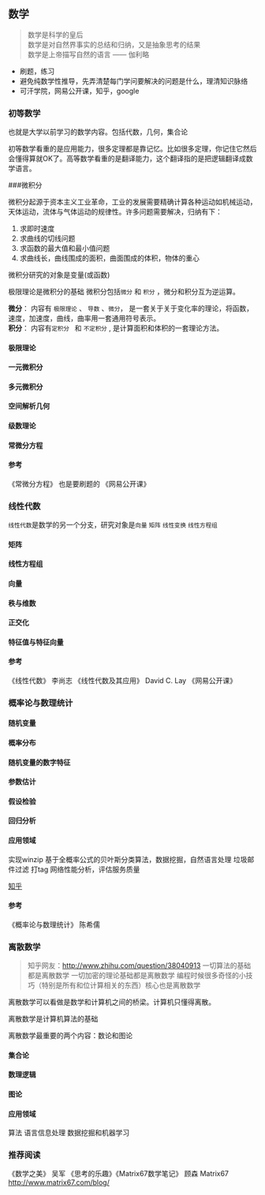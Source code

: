 
## 数学

>数学是科学的皇后  
>数学是对自然界事实的总结和归纳，又是抽象思考的结果  
>数学是上帝描写自然的语言  —— 伽利略


* 刷题，练习
* 避免纯数学性推导，先弄清楚每门学问要解决的问题是什么，理清知识脉络
* 可汗学院，网易公开课，知乎，google



### 初等数学

也就是大学以前学习的数学内容。包括代数，几何，集合论

初等数学看重的是应用能力，很多定理都是靠记忆。比如很多定理，你记住它然后会懂得算就OK了。高等数学看重的是翻译能力，这个翻译指的是把逻辑翻译成数学语言。



###微积分

微积分起源于资本主义工业革命，工业的发展需要精确计算各种运动如机械运动，天体运动，流体与气体运动的规律性。许多问题需要解决，归纳有下：

1. 求即时速度
2. 求曲线的切线问题
3. 求函数的最大值和最小值问题
4. 求曲线长，曲线围成的面积，曲面围成的体积，物体的重心


微积分研究的对象是变量(或函数)

极限理论是微积分的基础
微积分包括`微分` 和 `积分` ，微分和积分互为逆运算。

**微分**： 内容有 `极限理论` 、 `导数` 、`微分`， 是一套关于关于变化率的理论，将函数，速度，加速度，曲线，曲率用一套通用符号表示。  
**积分**： 内容有`定积分 ` 和 `不定积分` , 是计算面积和体积的一套理论方法。


#### 极限理论


#### 一元微积分


#### 多元微积分


#### 空间解析几何


#### 级数理论


#### 常微分方程


#### 参考

《常微分方程》 也是要刷题的
《网易公开课》


### 线性代数

`线性代数`是数学的另一个分支，研究对象是`向量` `矩阵`  `线性变换` `线性方程组`


#### 矩阵


#### 线性方程组


#### 向量


#### 秩与维数


#### 正交化


#### 特征值与特征向量



#### 参考

《线性代数》 李尚志
《线性代数及其应用》 David C. Lay
《网易公开课》


### 概率论与数理统计


#### 随机变量

#### 概率分布

#### 随机变量的数字特征


#### 参数估计


#### 假设检验

#### 回归分析



#### 应用领域

实现winzip
基于全概率公式的贝叶斯分类算法，数据挖掘，自然语言处理
垃圾邮件过滤
打tag
网络性能分析，评估服务质量


[知乎](http://www.zhihu.com/question/25047877)

#### 参考

《概率论与数理统计》  陈希儒



### 离散数学


> 知乎网友：http://www.zhihu.com/question/38040913
>一切算法的基础都是离散数学
>一切加密的理论基础都是离散数学
>编程时候很多奇怪的小技巧（特别是所有和位计算相关的东西）核心也是离散数学


离散数学可以看做是数学和计算机之间的桥梁。计算机只懂得离散。

离散数学是计算机算法的基础

离散数学最重要的两个内容：数论和图论


#### 集合论

#### 数理逻辑


#### 图论

#### 应用领域 

算法
语言信息处理
数据挖掘和机器学习



### 推荐阅读

《数学之美》  吴军
《思考的乐趣》《Matrix67数学笔记》   顾森 Matrix67  http://www.matrix67.com/blog/
